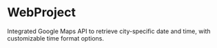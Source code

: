 # WebProject
Integrated Google Maps API to retrieve city-specific date and time, with customizable time format options.
